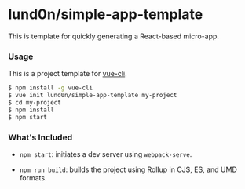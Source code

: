 # lund0n/simple-app-template

This is template for quickly generating a React-based micro-app.

### Usage

This is a project template for [vue-cli](https://github.com/vuejs/vue-cli).

```bash
$ npm install -g vue-cli
$ vue init lund0n/simple-app-template my-project
$ cd my-project
$ npm install
$ npm start
```

### What's Included

- `npm start`: initiates a dev server using `webpack-serve`.

- `npm run build`: builds the project using Rollup in CJS, ES, and UMD formats.
